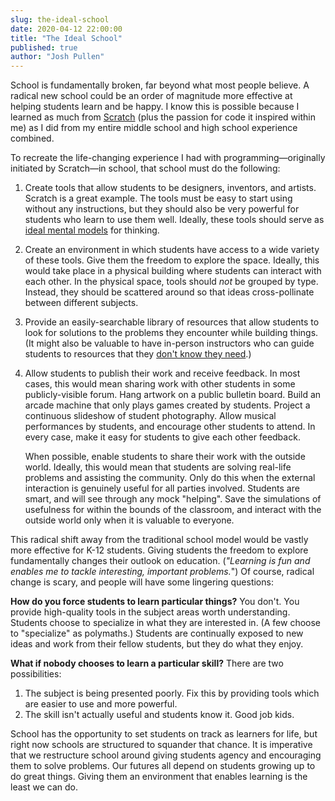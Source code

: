 ```yaml
---
slug: the-ideal-school
date: 2020-04-12 22:00:00
title: "The Ideal School"
published: true
author: "Josh Pullen"
---
```


School is fundamentally broken, far beyond what most people believe. A radical
new school could be an order of magnitude more effective at helping students
learn and be happy. I know this is possible because I learned as much from
[Scratch](https://scratch.mit.edu/) (plus the passion for code it inspired
within me) as I did from my entire middle school and high school experience
combined.

To recreate the life-changing experience I had with programming—originally
initiated by Scratch—in school, that school must do the following:

1. Create tools that allow students to be designers, inventors, and artists.
   Scratch is a great example. The tools must be easy to start using without any
   instructions, but they should also be very powerful for students who learn to
   use them well. Ideally, these tools should serve as
   [ideal mental models](http://michaelnielsen.org/reinventing_explanation/index.html)
   for thinking.
2. Create an environment in which students have access to a wide variety of
   these tools. Give them the freedom to explore the space. Ideally, this would
   take place in a physical building where students can interact with each
   other. In the physical space, tools should _not_ be grouped by type. Instead,
   they should be scattered around so that ideas cross-pollinate between
   different subjects.
3. Provide an easily-searchable library of resources that allow students to look
   for solutions to the problems they encounter while building things. (It might
   also be valuable to have in-person instructors who can guide students to
   resources that they
   [don't know they need](https://www.goodreads.com/quotes/988332-some-people-say-give-the-customers-what-they-want-but).)
4. Allow students to publish their work and receive feedback. In most cases,
   this would mean sharing work with other students in some publicly-visible
   forum. Hang artwork on a public bulletin board. Build an arcade machine that
   only plays games created by students. Project a continuous slideshow of
   student photography. Allow musical performances by students, and encourage
   other students to attend. In every case, make it easy for students to give
   each other feedback.

   When possible, enable students to share their work with the outside world.
   Ideally, this would mean that students are solving real-life problems and
   assisting the community. Only do this when the external interaction is
   genuinely useful for all parties involved. Students are smart, and will see
   through any mock "helping". Save the simulations of usefulness for within the
   bounds of the classroom, and interact with the outside world only when it is
   valuable to everyone.

This radical shift away from the traditional school model would be vastly more
effective for K-12 students. Giving students the freedom to explore
fundamentally changes their outlook on education. (_"Learning is fun and enables
me to tackle interesting, important problems._") Of course, radical change is
scary, and people will have some lingering questions:

**How do you force students to learn particular things?** You don't. You provide
high-quality tools in the subject areas worth understanding. Students choose to
specialize in what they are interested in. (A few choose to "specialize" as
polymaths.) Students are continually exposed to new ideas and work from their
fellow students, but they do what they enjoy.

**What if nobody chooses to learn a particular skill?** There are two
possibilities:

1. The subject is being presented poorly. Fix this by providing tools which are
   easier to use and more powerful.
2. The skill isn't actually useful and students know it. Good job kids.

School has the opportunity to set students on track as learners for life, but
right now schools are structured to squander that chance. It is imperative that
we restructure school around giving students agency and encouraging them to
solve problems. Our futures all depend on students growing up to do great
things. Giving them an environment that enables learning is the least we can do.
